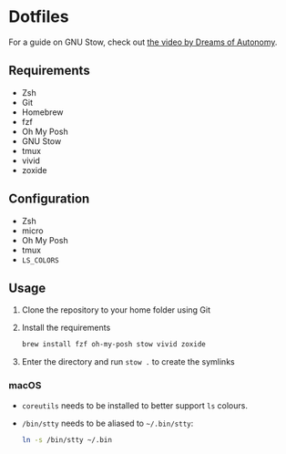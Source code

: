 # Dotfiles

For a guide on GNU Stow, check out [the video by Dreams of Autonomy](https://www.youtube.com/watch?v=y6XCebnB9gs).

## Requirements

- Zsh
- Git
- Homebrew
- fzf
- Oh My Posh
- GNU Stow
- tmux
- vivid
- zoxide

## Configuration

- Zsh
- micro
- Oh My Posh
- tmux
- `LS_COLORS`

## Usage

1. Clone the repository to your home folder using Git
2. Install the requirements

	```bash
	brew install fzf oh-my-posh stow vivid zoxide
	```

3. Enter the directory and run `stow .` to create the symlinks

### macOS

- `coreutils` needs to be installed to better support `ls` colours.
- `/bin/stty` needs to be aliased to `~/.bin/stty`:

	```bash
	ln -s /bin/stty ~/.bin
	```
